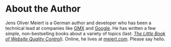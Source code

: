 # About the Author

Jens Oliver Meiert is a German author and developer who has been a technical lead at companies like [GMX](https://gmx.de/) and [Google](https://www.google.com/). He has written a few simple, non-bestselling books about a variety of topics (last: [_The Little Book of Website Quality Control_](https://www.safaribooksonline.com/library/view/the-little-book/9781492042860/)). Online, he lives at [meiert.com](https://meiert.com/en/). Please say hello.
